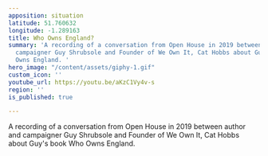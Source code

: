 ```yaml
---
apposition: situation
latitude: 51.760632
longitude: -1.289163
title: Who Owns England?
summary: 'A recording of a conversation from Open House in 2019 between author and
  campaigner Guy Shrubsole and Founder of We Own It, Cat Hobbs about Guy''s book Who
  Owns England. '
hero_image: "/content/assets/giphy-1.gif"
custom_icon: ''
youtube_url: https://youtu.be/aKzC1Vy4v-s
region: ''
is_published: true

---
```

A recording of a conversation from Open House in 2019 between author and campaigner Guy Shrubsole and Founder of We Own It, Cat Hobbs about Guy's book Who Owns England.
